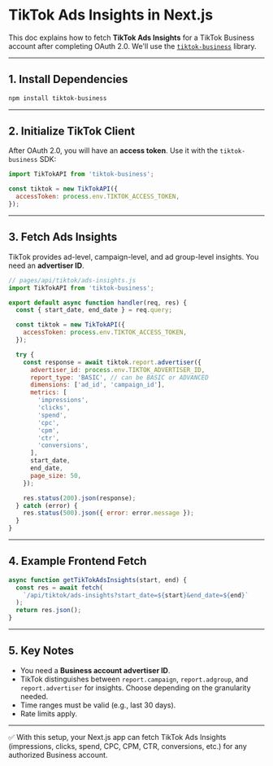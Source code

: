 # TikTok Ads Insights in Next.js

This doc explains how to fetch **TikTok Ads Insights** for a TikTok Business account after completing OAuth 2.0. We'll use the [`tiktok-business`](https://www.npmjs.com/package/tiktok-business) library.

---

## 1. Install Dependencies

```bash
npm install tiktok-business
```

---

## 2. Initialize TikTok Client

After OAuth 2.0, you will have an **access token**. Use it with the `tiktok-business` SDK:

```javascript
import TikTokAPI from 'tiktok-business';

const tiktok = new TikTokAPI({
  accessToken: process.env.TIKTOK_ACCESS_TOKEN,
});
```

---

## 3. Fetch Ads Insights

TikTok provides ad-level, campaign-level, and ad group-level insights. You need an **advertiser ID**.

```javascript
// pages/api/tiktok/ads-insights.js
import TikTokAPI from 'tiktok-business';

export default async function handler(req, res) {
  const { start_date, end_date } = req.query;

  const tiktok = new TikTokAPI({
    accessToken: process.env.TIKTOK_ACCESS_TOKEN,
  });

  try {
    const response = await tiktok.report.advertiser({
      advertiser_id: process.env.TIKTOK_ADVERTISER_ID,
      report_type: 'BASIC', // can be BASIC or ADVANCED
      dimensions: ['ad_id', 'campaign_id'],
      metrics: [
        'impressions',
        'clicks',
        'spend',
        'cpc',
        'cpm',
        'ctr',
        'conversions',
      ],
      start_date,
      end_date,
      page_size: 50,
    });

    res.status(200).json(response);
  } catch (error) {
    res.status(500).json({ error: error.message });
  }
}
```

---

## 4. Example Frontend Fetch

```javascript
async function getTikTokAdsInsights(start, end) {
  const res = await fetch(
    `/api/tiktok/ads-insights?start_date=${start}&end_date=${end}`
  );
  return res.json();
}
```

---

## 5. Key Notes

- You need a **Business account advertiser ID**.
- TikTok distinguishes between `report.campaign`, `report.adgroup`, and `report.advertiser` for insights. Choose depending on the granularity needed.
- Time ranges must be valid (e.g., last 30 days).
- Rate limits apply.

---

✅ With this setup, your Next.js app can fetch TikTok Ads Insights (impressions, clicks, spend, CPC, CPM, CTR, conversions, etc.) for any authorized Business account.
